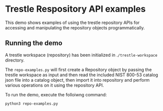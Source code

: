 # Trestle Respository API examples

This demo shows examples of using the trestle repository APIs for accessing and manipulating the repository objects programmatically.

## Running the demo

A trestle workspace (repository) has been initialized in .`/trestle-workspace` directory.

The `repo-examples.py` will first create a Repository object by passing the trestle workspace as input and then read the included NIST 800-53 catalog json file into a catalog object, then import it into repository and perform various operations on it using the repository API.

To run the demo, execute the folloiwng command:

```
python3 repo-examples.py
```
